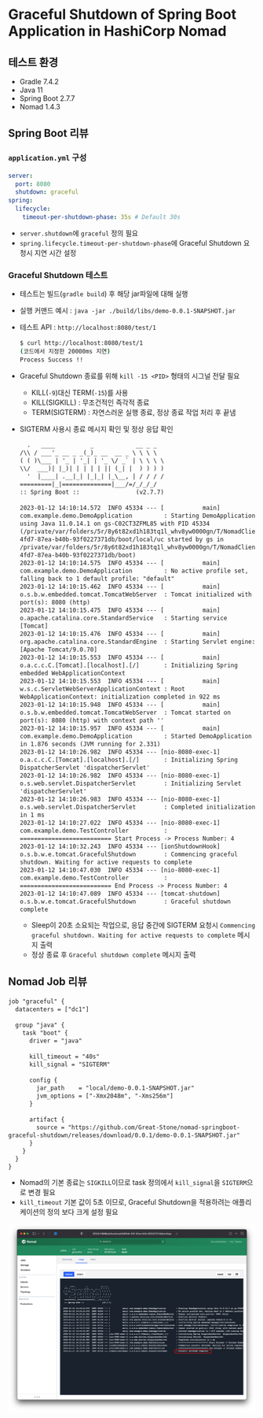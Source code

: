 # Graceful Shutdown of Spring Boot Application in HashiCorp Nomad

## 테스트 환경

- Gradle 7.4.2
- Java 11
- Spring Boot 2.7.7
- Nomad 1.4.3

## Spring Boot 리뷰

### `application.yml` 구성

```yaml
server:
  port: 8080
  shutdown: graceful 
spring:
  lifecycle:
    timeout-per-shutdown-phase: 35s # Default 30s
```

- `server.shutdown`에 `graceful` 정의 필요
- `spring.lifecycle.timeout-per-shutdown-phase`에 Graceful Shutdown 요청시 지연 시간 설정

### Graceful Shutdown 테스트

- 테스트는 빌드(`gradle build`) 후 해당 jar파일에 대해 실행
- 실행 커맨드 예시 : `java -jar ./build/libs/demo-0.0.1-SNAPSHOT.jar`
- 테스트 API : `http://localhost:8080/test/1`
  ```bash
  $ curl http://localhost:8080/test/1
  (코드에서 지정한 20000ms 지연)
  Process Success !!
  ```
- Graceful Shutdown 종료를 위해 `kill -15 <PID>` 형태의 시그널 전달 필요
  - KILL(`-9`)대신 TERM(`-15`)를 사용
  - KILL(SIGKILL) : 무조건적인 즉각적 종료
  - TERM(SIGTERM) : 자연스러운 실행 종료, 정상 종료 작업 처리 후 끝냄

- SIGTERM 사용시 종료 메시지 확인 및 정상 응답 확인
  ```log
    .   ____          _            __ _ _
  /\\ / ___'_ __ _ _(_)_ __  __ _ \ \ \ \
  ( ( )\___ | '_ | '_| | '_ \/ _` | \ \ \ \
  \\/  ___)| |_)| | | | | || (_| |  ) ) ) )
    '  |____| .__|_| |_|_| |_\__, | / / / /
  =========|_|==============|___/=/_/_/_/
  :: Spring Boot ::                (v2.7.7)

  2023-01-12 14:10:14.572  INFO 45334 --- [           main] com.example.demo.DemoApplication         : Starting DemoApplication using Java 11.0.14.1 on gs-C02CT3ZFML85 with PID 45334 (/private/var/folders/5r/8y6t82xd1h183tq1l_whv8yw0000gn/T/NomadClient2000479524/d5d8f4a6-4fd7-87ea-b40b-93f0227371db/boot/local/uc started by gs in /private/var/folders/5r/8y6t82xd1h183tq1l_whv8yw0000gn/T/NomadClient2000479524/d5d8f4a6-4fd7-87ea-b40b-93f0227371db/boot)
  2023-01-12 14:10:14.575  INFO 45334 --- [           main] com.example.demo.DemoApplication         : No active profile set, falling back to 1 default profile: "default"
  2023-01-12 14:10:15.462  INFO 45334 --- [           main] o.s.b.w.embedded.tomcat.TomcatWebServer  : Tomcat initialized with port(s): 8080 (http)
  2023-01-12 14:10:15.475  INFO 45334 --- [           main] o.apache.catalina.core.StandardService   : Starting service [Tomcat]
  2023-01-12 14:10:15.476  INFO 45334 --- [           main] org.apache.catalina.core.StandardEngine  : Starting Servlet engine: [Apache Tomcat/9.0.70]
  2023-01-12 14:10:15.553  INFO 45334 --- [           main] o.a.c.c.C.[Tomcat].[localhost].[/]       : Initializing Spring embedded WebApplicationContext
  2023-01-12 14:10:15.553  INFO 45334 --- [           main] w.s.c.ServletWebServerApplicationContext : Root WebApplicationContext: initialization completed in 922 ms
  2023-01-12 14:10:15.948  INFO 45334 --- [           main] o.s.b.w.embedded.tomcat.TomcatWebServer  : Tomcat started on port(s): 8080 (http) with context path ''
  2023-01-12 14:10:15.957  INFO 45334 --- [           main] com.example.demo.DemoApplication         : Started DemoApplication in 1.876 seconds (JVM running for 2.331)
  2023-01-12 14:10:26.982  INFO 45334 --- [nio-8080-exec-1] o.a.c.c.C.[Tomcat].[localhost].[/]       : Initializing Spring DispatcherServlet 'dispatcherServlet'
  2023-01-12 14:10:26.982  INFO 45334 --- [nio-8080-exec-1] o.s.web.servlet.DispatcherServlet        : Initializing Servlet 'dispatcherServlet'
  2023-01-12 14:10:26.983  INFO 45334 --- [nio-8080-exec-1] o.s.web.servlet.DispatcherServlet        : Completed initialization in 1 ms
  2023-01-12 14:10:27.022  INFO 45334 --- [nio-8080-exec-1] com.example.demo.TestController          : ========================== Start Process -> Process Number: 4
  2023-01-12 14:10:32.243  INFO 45334 --- [ionShutdownHook] o.s.b.w.e.tomcat.GracefulShutdown        : Commencing graceful shutdown. Waiting for active requests to complete
  2023-01-12 14:10:47.030  INFO 45334 --- [nio-8080-exec-1] com.example.demo.TestController          : ========================== End Process -> Process Number: 4
  2023-01-12 14:10:47.089  INFO 45334 --- [tomcat-shutdown] o.s.b.w.e.tomcat.GracefulShutdown        : Graceful shutdown complete
  ```
  - Sleep이 20초 소요되는 작업으로, 응답 중간에 SIGTERM 요청시 `Commencing graceful shutdown. Waiting for active requests to complete` 메시지 출력
  - 정상 종료 후 `Graceful shutdown complete` 메시지 출력

## Nomad Job 리뷰

```hcl
job "graceful" {
  datacenters = ["dc1"]
  
  group "java" {
    task "boot" {
      driver = "java"
      
      kill_timeout = "40s"
      kill_signal = "SIGTERM"

      config {
        jar_path    = "local/demo-0.0.1-SNAPSHOT.jar"
        jvm_options = ["-Xmx2048m", "-Xms256m"]
      }

      artifact {
        source = "https://github.com/Great-Stone/nomad-springboot-graceful-shutdown/releases/download/0.0.1/demo-0.0.1-SNAPSHOT.jar"
      }
    }
  }
}
```

- Nomad의 기본 종료는 `SIGKILL`이므로 task 정의에서 `kill_signal`을 `SIGTERM`으로 변경 필요
- `kill_timeout` 기본 값이 5초 이므로, Graceful Shutdown을 적용하려는 애플리케이션의 정의 보다 크게 설정 필요

![](./job_stop_log.png)